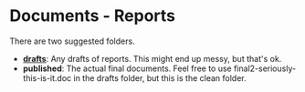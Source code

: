 # Documents - Reports

There are two suggested folders.

* [**drafts**](drafts/README.md): Any drafts of reports. This might end up messy, but that's ok.
* **published**: The actual final documents. Feel free to use final2-seriously-this-is-it.doc in the drafts folder, but this is the clean folder.